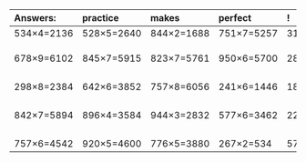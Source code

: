 | Answers: | practice | makes | perfect | ! |
| :--- | :--- | :--- | :--- | :--- |
| 534×4=2136 | 528×5=2640 | 844×2=1688 | 751×7=5257 | 316×5=1580 | 
|   |   |   |   |   | 
|   |   |   |   |   | 
|   |   |   |   |   | 
| 678×9=6102 | 845×7=5915 | 823×7=5761 | 950×6=5700 | 281×6=1686 | 
|   |   |   |   |   | 
|   |   |   |   |   | 
|   |   |   |   |   | 
|   |   |   |   |   | 
| 298×8=2384 | 642×6=3852 | 757×8=6056 | 241×6=1446 | 182×2=364 | 
|   |   |   |   |   | 
|   |   |   |   |   | 
|   |   |   |   |   | 
|   |   |   |   |   | 
| 842×7=5894 | 896×4=3584 | 944×3=2832 | 577×6=3462 | 227×6=1362 | 
|   |   |   |   |   | 
|   |   |   |   |   | 
|   |   |   |   |   | 
|   |   |   |   |   | 
| 757×6=4542 | 920×5=4600 | 776×5=3880 | 267×2=534 | 572×4=2288 | 

